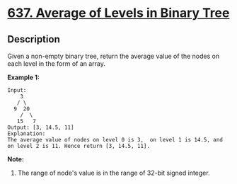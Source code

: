 # [637. Average of Levels in Binary Tree](https://leetcode.com/problems/average-of-levels-in-binary-tree/description/)

## Description

Given a non-empty binary tree, return the average value of the nodes on each level in the form of an array.

**Example 1:**
```
Input:
    3
   / \
  9  20
    /  \
   15   7
Output: [3, 14.5, 11]
Explanation:
The average value of nodes on level 0 is 3,  on level 1 is 14.5, and on level 2 is 11. Hence return [3, 14.5, 11].
```

**Note:**    
1. The range of node's value is in the range of 32-bit signed integer.

